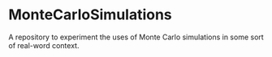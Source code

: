 # MonteCarloSimulations
A repository to experiment the uses of Monte Carlo simulations in some sort of real-word context.
